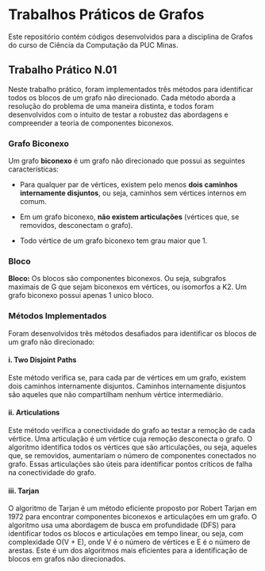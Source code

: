 # Trabalhos Práticos de Grafos

Este repositório contém códigos desenvolvidos para a disciplina de Grafos do curso de Ciência da Computação da PUC Minas.

## Trabalho Prático N.01

Neste trabalho prático, foram implementados três métodos para identificar todos os blocos de um grafo não direcionado. Cada método aborda a resolução do problema de uma maneira distinta, e todos foram desenvolvidos com o intuito de testar a robustez das abordagens e compreender a teoria de componentes biconexos.

### Grafo Biconexo

Um grafo **biconexo** é um grafo não direcionado que possui as seguintes características:

- Para qualquer par de vértices, existem pelo menos **dois caminhos internamente disjuntos**, ou seja, caminhos sem vértices internos em comum.

- Em um grafo biconexo, **não existem articulações** (vértices que, se removidos, desconectam o grafo).

- Todo vértice de um grafo biconexo tem grau maior que 1.

### Bloco

**Bloco:** Os blocos são componentes biconexos. Ou seja, subgrafos maximais de G que sejam biconexos em vértices, ou isomorfos a K2. Um grafo biconexo possui apenas 1 unico bloco.

### Métodos Implementados

Foram desenvolvidos três métodos desafiados para identificar os blocos de um grafo não direcionado:

#### **i.** Two Disjoint Paths 

Este método verifica se, para cada par de vértices em um grafo, existem dois caminhos internamente disjuntos. Caminhos internamente disjuntos são aqueles que não compartilham nenhum vértice intermediário.

#### **ii.** Articulations

Este método verifica a conectividade do grafo ao testar a remoção de cada vértice. Uma articulação é um vértice cuja remoção desconecta o grafo. O algoritmo identifica todos os vértices que são articulações, ou seja, aqueles que, se removidos, aumentariam o número de componentes conectados no grafo. Essas articulações são úteis para identificar pontos críticos de falha na conectividade do grafo.

#### **iii.** Tarjan

O algoritmo de Tarjan é um método eficiente proposto por Robert Tarjan em 1972 para encontrar componentes biconexos e articulações em um grafo. O algoritmo usa uma abordagem de busca em profundidade (DFS) para identificar todos os blocos e articulações em tempo linear, ou seja, com complexidade O(V + E), onde V é o número de vértices e E é o número de arestas. Este é um dos algoritmos mais eficientes para a identificação de blocos em grafos não direcionados.